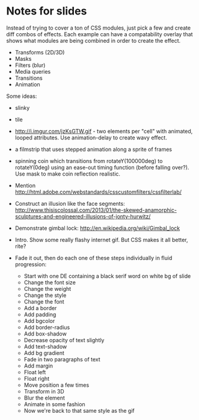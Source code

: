 # Notes for slides

Instead of trying to cover a ton of CSS modules, just pick a few and create diff
combos of effects. Each example can have a compatability overlay that shows what
modules are being combined in order to create the effect.

- Transforms (2D/3D)
- Masks
- Filters (blur)
- Media queries
- Transitions
- Animation

Some ideas:

- slinky
- tile
- http://i.imgur.com/jzKsGTW.gif - two elements per "cell" with animated,
  looped attributes. Use animation-delay to create wavy effect.
- a filmstrip that uses stepped animation along a sprite of frames
- spinning coin which transitions from rotateY(100000deg) to rotateY(0deg)
  using an ease-out timing function (before falling over?). Use mask to make
  coin reflection realistic.
- Mention http://html.adobe.com/webstandards/csscustomfilters/cssfilterlab/
- Construct an illusion like the face segments:
  http://www.thisiscolossal.com/2013/01/the-skewed-anamorphic-sculptures-and-engineered-illusions-of-jonty-hurwitz/
- Demonstrate gimbal lock: http://en.wikipedia.org/wiki/Gimbal_lock

- Intro. Show some really flashy internet gif. But CSS makes it all better, rite?
- Fade it out, then do each one of these steps individually in fluid progression:
  - Start with one DE containing a black serif word on white bg of slide
  - Change the font size
  - Change the weight
  - Change the style
  - Change the font
  - Add a border
  - Add padding
  - Add bgcolor
  - Add border-radius
  - Add box-shadow
  - Decrease opacity of text slightly
  - Add text-shadow
  - Add bg gradient
  - Fade in two paragraphs of text
  - Add margin
  - Float left
  - Float right
  - Move position a few times
  - Transform in 3D
  - Blur the element
  - Animate in some fashion
  - Now we're back to that same style as the gif
